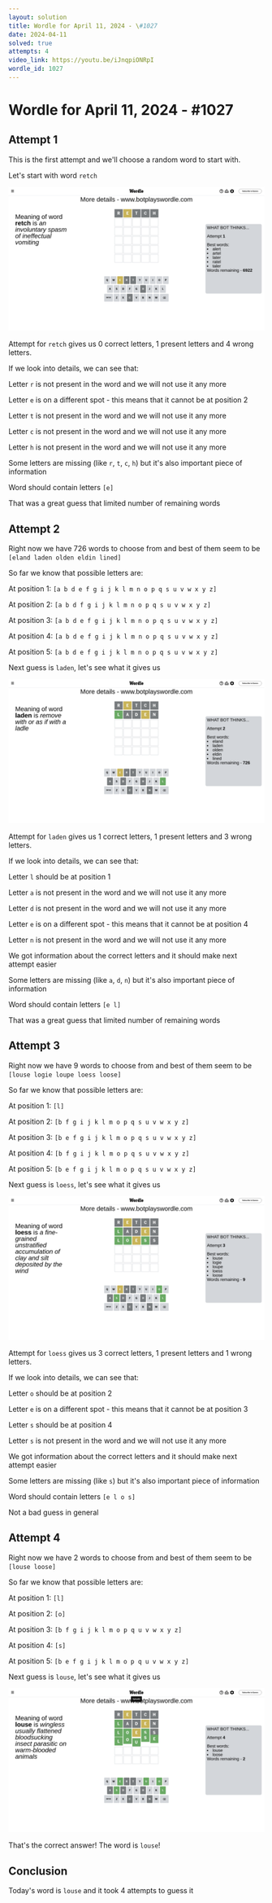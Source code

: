 ```yaml
---
layout: solution
title: Wordle for April 11, 2024 - \#1027
date: 2024-04-11
solved: true
attempts: 4
video_link: https://youtu.be/iJnqpiONRpI
wordle_id: 1027
---
```


# Wordle for April 11, 2024 - \#1027

## Attempt 1

This is the first attempt and we'll choose a random word to start with.

Let's start with word `retch`

![Attempt 1](2024-04-11/attempt-1.png)

Attempt for `retch` gives us 0 correct letters, 1 present letters and 4 wrong letters.

If we look into details, we can see that:

Letter `r` is not present in the word and we will not use it any more

Letter `e` is on a different spot - this means that it cannot be at position 2

Letter `t` is not present in the word and we will not use it any more

Letter `c` is not present in the word and we will not use it any more

Letter `h` is not present in the word and we will not use it any more

Some letters are missing (like `r`, `t`, `c`, `h`) but it's also important piece of information

Word should contain letters `[e]`

That was a great guess that limited number of remaining words



## Attempt 2

Right now we have 726 words to choose from and best of them seem to be `[eland laden olden eldin lined]`

So far we know that possible letters are:

At position 1: `[a b d e f g i j k l m n o p q s u v w x y z]`

At position 2: `[a b d f g i j k l m n o p q s u v w x y z]`

At position 3: `[a b d e f g i j k l m n o p q s u v w x y z]`

At position 4: `[a b d e f g i j k l m n o p q s u v w x y z]`

At position 5: `[a b d e f g i j k l m n o p q s u v w x y z]`

Next guess is `laden`, let's see what it gives us

![Attempt 2](2024-04-11/attempt-2.png)

Attempt for `laden` gives us 1 correct letters, 1 present letters and 3 wrong letters.

If we look into details, we can see that:

Letter `l` should be at position 1

Letter `a` is not present in the word and we will not use it any more

Letter `d` is not present in the word and we will not use it any more

Letter `e` is on a different spot - this means that it cannot be at position 4

Letter `n` is not present in the word and we will not use it any more

We got information about the correct letters and it should make next attempt easier

Some letters are missing (like `a`, `d`, `n`) but it's also important piece of information

Word should contain letters `[e l]`

That was a great guess that limited number of remaining words



## Attempt 3

Right now we have 9 words to choose from and best of them seem to be `[louse logie loupe loess loose]`

So far we know that possible letters are:

At position 1: `[l]`

At position 2: `[b f g i j k l m o p q s u v w x y z]`

At position 3: `[b e f g i j k l m o p q s u v w x y z]`

At position 4: `[b f g i j k l m o p q s u v w x y z]`

At position 5: `[b e f g i j k l m o p q s u v w x y z]`

Next guess is `loess`, let's see what it gives us

![Attempt 3](2024-04-11/attempt-3.png)

Attempt for `loess` gives us 3 correct letters, 1 present letters and 1 wrong letters.

If we look into details, we can see that:

Letter `o` should be at position 2

Letter `e` is on a different spot - this means that it cannot be at position 3

Letter `s` should be at position 4

Letter `s` is not present in the word and we will not use it any more

We got information about the correct letters and it should make next attempt easier

Some letters are missing (like `s`) but it's also important piece of information

Word should contain letters `[e l o s]`

Not a bad guess in general



## Attempt 4

Right now we have 2 words to choose from and best of them seem to be `[louse loose]`

So far we know that possible letters are:

At position 1: `[l]`

At position 2: `[o]`

At position 3: `[b f g i j k l m o p q u v w x y z]`

At position 4: `[s]`

At position 5: `[b e f g i j k l m o p q u v w x y z]`

Next guess is `louse`, let's see what it gives us

![Attempt 4](2024-04-11/attempt-4.png)

That's the correct answer! The word is `louse`!

## Conclusion

Today's word is `louse` and it took 4 attempts to guess it

